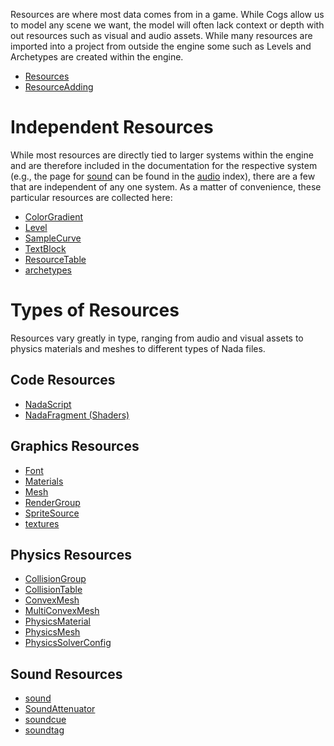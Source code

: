 Resources are where most data comes from in a game. While Cogs allow us to model any scene we want, the model will often lack context or depth with out resources such as visual and audio assets. While many resources are imported into a project from outside the engine some such as Levels and Archetypes are created within the engine.

- [Resources](https://github.com/ZilchEngine/ZilchDocs/blob/master/zilch_editor_documentation/zilchmanual/architecture/resources/resources.md)
- [ResourceAdding](https://github.com/ZilchEngine/ZilchDocs/blob/master/zilch_editor_documentation/zilchmanual/editor/editorcommands/resourceadding.md)

 # Independent Resources
While most resources are directly tied to larger systems within the engine and are therefore included in the documentation for the respective system (e.g., the page for [sound](https://github.com/ZilchEngine/ZilchDocs/blob/master/zilch_editor_documentation/zilchmanual/audio/sound.md) can be found in the [audio](https://github.com/ZilchEngine/ZilchDocs/blob/master/zilch_editor_documentation/zilchmanual/audio.md) index), there are a few that are independent of any one system. As a matter of convenience, these particular resources are collected here:

- [ColorGradient ](https://github.com/ZilchEngine/ZilchDocs/blob/master/zilch_editor_documentation/zilchmanual/architecture/resources/colorgradient.md)
- [Level ](https://github.com/ZilchEngine/ZilchDocs/blob/master/zilch_editor_documentation/zilchmanual/architecture/resources/level.md)
- [SampleCurve ](https://github.com/ZilchEngine/ZilchDocs/blob/master/zilch_editor_documentation/zilchmanual/architecture/resources/samplecurve.md)
- [TextBlock ](https://github.com/ZilchEngine/ZilchDocs/blob/master/zilch_editor_documentation/zilchmanual/architecture/resources/textblock.md)
- [ResourceTable](https://github.com/ZilchEngine/ZilchDocs/blob/master/zilch_editor_documentation/zilchmanual/architecture/resources/resourcetable.md)
- [archetypes](https://github.com/ZilchEngine/ZilchDocs/blob/master/zilch_editor_documentation/zilchmanual/architecture/archetypes.md)

 # Types of Resources
Resources vary greatly in type, ranging from audio and visual assets to physics materials and meshes to different types of Nada files.

 ## Code Resources
- [NadaScript](https://github.com/ZilchEngine/ZilchDocs/blob/master/zilch_editor_documentation/zilchmanual/nada_in_zero.md)
- [NadaFragment (Shaders)](https://github.com/ZilchEngine/ZilchDocs/blob/master/zilch_editor_documentation/zilchmanual/graphics/materials/shaders.md)

 ## Graphics Resources
- [Font](https://github.com/ZilchEngine/ZilchDocs/blob/master/zilch_editor_documentation/zilchmanual/architecture/resources/font.md)
- [ Materials](https://github.com/ZilchEngine/ZilchDocs/blob/master/zilch_editor_documentation/zilchmanual/graphics/materials/materials_overview.md)
- [Mesh](https://github.com/ZilchEngine/ZilchDocs/blob/master/zilch_editor_documentation/zilchmanual/graphics/models/mesh.md)
- [RenderGroup](https://github.com/ZilchEngine/ZilchDocs/blob/master/zilch_editor_documentation/zilchmanual/graphics/rendergroups.md)
- [SpriteSource](https://github.com/ZilchEngine/ZilchDocs/blob/master/zilch_editor_documentation/zilchmanual/graphics/sprites/spritesourceeditor.md)
- [textures](https://github.com/ZilchEngine/ZilchDocs/blob/master/zilch_editor_documentation/zilchmanual/graphics/materials/textures.md)

 ## Physics Resources
- [CollisionGroup](https://github.com/ZilchEngine/ZilchDocs/blob/master/zilch_editor_documentation/zilchmanual/physics/collisionoverview/collisiongroupsandtables.md)
- [CollisionTable](https://github.com/ZilchEngine/ZilchDocs/blob/master/zilch_editor_documentation/zilchmanual/physics/collisionoverview/collisiongroupsandtables.md)
- [ConvexMesh](https://github.com/ZilchEngine/ZilchDocs/blob/master/zilch_editor_documentation/zilchmanual/physics/colliders/convexmeshcollider.md)
- [MultiConvexMesh](https://github.com/ZilchEngine/ZilchDocs/blob/master/zilch_editor_documentation/zilchmanual/physics/colliders/multiconvexmeshcollider.md)
- [PhysicsMaterial](https://github.com/ZilchEngine/ZilchDocs/blob/master/zilch_editor_documentation/zilchmanual/physics/physicsmaterial.md)
- [PhysicsMesh](https://github.com/ZilchEngine/ZilchDocs/blob/master/zilch_editor_documentation/zilchmanual/physics/colliders/meshcollider.md)
- [PhysicsSolverConfig](https://github.com/ZilchEngine/ZilchDocs/blob/master/zilch_editor_documentation/zilchmanual/physics/physicssolverconfig.md)

 ## Sound Resources
- [sound](https://github.com/ZilchEngine/ZilchDocs/blob/master/zilch_editor_documentation/zilchmanual/audio/sound.md)
- [SoundAttenuator](https://github.com/ZilchEngine/ZilchDocs/blob/master/zilch_editor_documentation/zilchmanual/audio/soundattenuator.md)
- [soundcue](https://github.com/ZilchEngine/ZilchDocs/blob/master/zilch_editor_documentation/zilchmanual/audio/soundcue.md)
- [soundtag](https://github.com/ZilchEngine/ZilchDocs/blob/master/zilch_editor_documentation/zilchmanual/audio/soundtag.md)
 

 